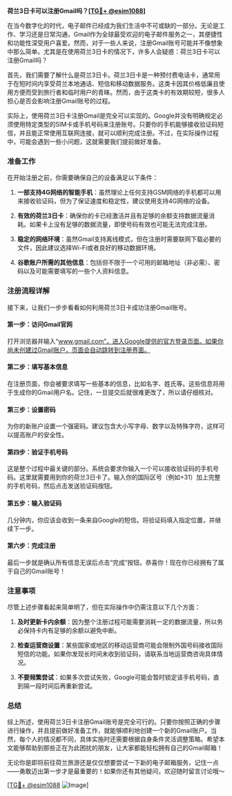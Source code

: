 **荷兰3日卡可以注册Gmail吗？[[TG💪+ @esim1088](https://t.me/s/esim1088)]**

在当今数字化的时代，电子邮件已经成为我们生活中不可或缺的一部分。无论是工作、学习还是日常沟通，Gmail作为全球最受欢迎的电子邮件服务之一，其便捷性和功能性深受用户喜爱。然而，对于一些人来说，注册Gmail账号可能并不像想象中那么简单。尤其是在使用荷兰3日卡的情况下，许多人会疑惑：荷兰3日卡可以注册Gmail吗？

首先，我们需要了解什么是荷兰3日卡。荷兰3日卡是一种预付费电话卡，通常用于在短时间内享受荷兰本地通话、短信和移动数据服务。这类卡因其价格低廉且使用方便而受到旅行者和临时用户的青睐。然而，由于这类卡的有效期较短，很多人担心是否会影响注册Gmail账号的过程。

实际上，使用荷兰3日卡注册Gmail是完全可以实现的。Google并没有明确规定必须使用特定类型的SIM卡或手机号码来注册账号。只要你的手机能够接收验证码短信，并且能正常使用互联网连接，就可以顺利完成注册。不过，在实际操作过程中，可能会遇到一些小问题，这就需要我们提前做好准备。

### 准备工作

在开始注册之前，你需要确保自己的设备满足以下条件：

1. **一部支持4G网络的智能手机**：虽然理论上任何支持GSM网络的手机都可以用来接收验证码，但为了保证速度和稳定性，建议使用支持4G网络的设备。
   
2. **有效的荷兰3日卡**：确保你的卡已经激活并且有足够的余额支持数据流量消耗。如果卡上没有足够的数据流量，即使号码有效也可能无法完成注册。

3. **稳定的网络环境**：虽然Gmail支持离线模式，但在注册时需要联网下载必要的文件，因此建议选择Wi-Fi或者良好的移动数据环境。

4. **谷歌账户所需的其他信息**：包括但不限于一个可用的邮箱地址（非必需）、密码以及可能需要填写的一些个人资料信息。

### 注册流程详解

接下来，让我们一步步看看如何利用荷兰3日卡成功注册Gmail账号。

#### 第一步：访问Gmail官网
打开浏览器并输入“www.gmail.com”，进入Google提供的官方登录页面。如果你尚未创建过Gmail账户，页面会自动跳转到注册界面。

#### 第二步：填写基本信息
在注册页面，你会被要求填写一些基本的信息，比如名字、姓氏等。这些信息将用于生成你的Gmail用户名。记住，一旦提交后就很难更改了，所以请仔细核对。

#### 第三步：设置密码
为你的新账户设置一个强密码。建议包含大小写字母、数字以及特殊字符，这样可以提高账户的安全性。

#### 第四步：验证手机号码
这是整个过程中最关键的部分。系统会要求你输入一个可以接收验证码的手机号码。这里就需要用到你的荷兰3日卡了。输入你的国际区号（例如+31）加上完整的手机号码，然后点击发送验证码按钮。

#### 第五步：输入验证码
几分钟内，你应该会收到一条来自Google的短信。将验证码填入指定位置，并继续下一步。

#### 第六步：完成注册
最后一步就是确认所有信息无误后点击“完成”按钮。恭喜你！现在你已经拥有了属于自己的Gmail账号！

### 注意事项

尽管上述步骤看起来简单明了，但在实际操作中仍需注意以下几个方面：

1. **及时更新卡内余额**：因为整个注册过程可能需要消耗一定的数据流量，所以务必保持卡内有足够的余额以避免中断。

2. **检查运营商设置**：某些国家或地区的移动运营商可能会限制外国号码接收国际短信的功能。如果你发现长时间未收到验证码，请联系当地运营商咨询具体情况。

3. **不要频繁尝试**：如果多次尝试失败，Google可能会暂时锁定该手机号码，直到隔一段时间后再重新尝试。

### 总结

综上所述，使用荷兰3日卡注册Gmail账号是完全可行的。只要你按照正确的步骤进行操作，并且提前做好准备工作，就能够顺利地创建一个新的Gmail账户。当然，每个人的情况都不同，具体实施时还需要根据自身条件灵活调整策略。希望本文能够帮助到那些正在为此困扰的朋友，让大家都能轻松拥有自己的Gmail邮箱！

无论你是即将前往荷兰旅游还是仅仅想要尝试一下新的电子邮箱服务，记住一点——勇敢迈出第一步才是最重要的！如果你还有其他疑问，欢迎随时留言讨论哦～

[[TG💪+ @esim1088](https://t.me/s/esim1088) ![Image](https://i.postimg.cc/4NQfJmqS/Snipaste-2025-05-13-00-14-12.png)]